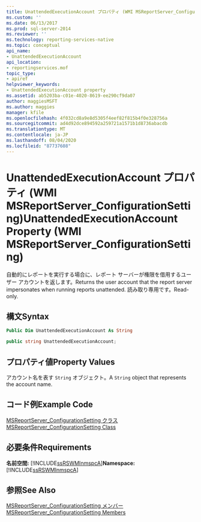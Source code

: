 ```yaml
---
title: UnattendedExecutionAccount プロパティ (WMI MSReportServer_ConfigurationSetting) | Microsoft Docs
ms.custom: ''
ms.date: 06/13/2017
ms.prod: sql-server-2014
ms.reviewer: ''
ms.technology: reporting-services-native
ms.topic: conceptual
api_name:
- UnattendedExecutionAccount
api_location:
- reportingservices.mof
topic_type:
- apiref
helpviewer_keywords:
- UnattendedExecutionAccount property
ms.assetid: ab5203ba-c01e-4020-8619-ee290cf9da07
author: maggiesMSFT
ms.author: maggies
manager: kfile
ms.openlocfilehash: 4f032cd8a9e8d5305f4eef82f815b4f0e328756a
ms.sourcegitcommit: ad4d92dce894592a259721a1571b1d8736abacdb
ms.translationtype: MT
ms.contentlocale: ja-JP
ms.lasthandoff: 08/04/2020
ms.locfileid: "87737608"
---
```

# <a name="unattendedexecutionaccount-property-wmi-msreportserver_configurationsetting"></a><span data-ttu-id="6d997-102">UnattendedExecutionAccount プロパティ (WMI MSReportServer_ConfigurationSetting)</span><span class="sxs-lookup"><span data-stu-id="6d997-102">UnattendedExecutionAccount Property (WMI MSReportServer_ConfigurationSetting)</span></span>
  <span data-ttu-id="6d997-103">自動的にレポートを実行する場合に、レポート サーバーが権限を借用するユーザー アカウントを返します。</span><span class="sxs-lookup"><span data-stu-id="6d997-103">Returns the user account that the report server impersonates when running reports unattended.</span></span> <span data-ttu-id="6d997-104">読み取り専用です。</span><span class="sxs-lookup"><span data-stu-id="6d997-104">Read-only.</span></span>  
  
## <a name="syntax"></a><span data-ttu-id="6d997-105">構文</span><span class="sxs-lookup"><span data-stu-id="6d997-105">Syntax</span></span>  
  
```vb  
Public Dim UnattendedExecutionAccount As String  
```  
  
```csharp  
public string UnattendedExecutionAccount;  
```  
  
## <a name="property-values"></a><span data-ttu-id="6d997-106">プロパティ値</span><span class="sxs-lookup"><span data-stu-id="6d997-106">Property Values</span></span>  
 <span data-ttu-id="6d997-107">アカウント名を表す `String` オブジェクト。</span><span class="sxs-lookup"><span data-stu-id="6d997-107">A `String` object that represents the account name.</span></span>  
  
## <a name="example-code"></a><span data-ttu-id="6d997-108">コード例</span><span class="sxs-lookup"><span data-stu-id="6d997-108">Example Code</span></span>  
 [<span data-ttu-id="6d997-109">MSReportServer_ConfigurationSetting クラス</span><span class="sxs-lookup"><span data-stu-id="6d997-109">MSReportServer_ConfigurationSetting Class</span></span>](msreportserver-configurationsetting-class.md)  
  
## <a name="requirements"></a><span data-ttu-id="6d997-110">必要条件</span><span class="sxs-lookup"><span data-stu-id="6d997-110">Requirements</span></span>  
 <span data-ttu-id="6d997-111">**名前空間:** [!INCLUDE[ssRSWMInmspcA](../../includes/ssrswminmspca-md.md)]</span><span class="sxs-lookup"><span data-stu-id="6d997-111">**Namespace:** [!INCLUDE[ssRSWMInmspcA](../../includes/ssrswminmspca-md.md)]</span></span>  
  
## <a name="see-also"></a><span data-ttu-id="6d997-112">参照</span><span class="sxs-lookup"><span data-stu-id="6d997-112">See Also</span></span>  
 [<span data-ttu-id="6d997-113">MSReportServer_ConfigurationSetting メンバー</span><span class="sxs-lookup"><span data-stu-id="6d997-113">MSReportServer_ConfigurationSetting Members</span></span>](msreportserver-configurationsetting-members.md)  
  
  
